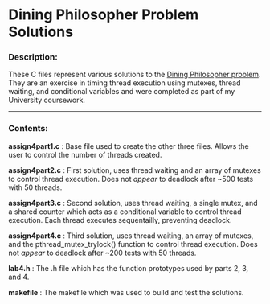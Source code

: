 # Dining Philosopher Problem Solutions
### Description:
These C files represent various solutions to the [Dining Philosopher problem](https://en.wikipedia.org/wiki/Dining_philosophers_problem).
They are an exercise in timing thread execution using mutexes, thread waiting, and conditional variables and were completed as part of my University coursework.

***

### Contents:

 **assign4part1.c** : Base file used to create the other three files. Allows the user to control the number of threads created.
 
 **assign4part2.c** : First solution, uses thread waiting and an array of mutexes to control thread execution. Does not _appear_ to deadlock after ~500 tests with 50 threads.
 
 **assign4part3.c** : Second solution, uses thread waiting, a single mutex, and a shared counter which acts as a conditional variable to control thread execution. Each thread executes sequentailly, preventing deadlock.
 
 **assign4part4.c** : Third solution, uses thread waiting, an array of mutexes, and the pthread_mutex_trylock() function to control thread execution. Does not _appear_ to deadlock after ~200 tests with 50 threads.
 
 **lab4.h** : The .h file which has the function prototypes used by parts 2, 3, and 4.
 
 **makefile** : The makefile which was used to build and test the solutions.
